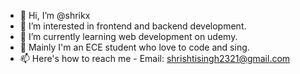 - 👋 Hi, I’m @shrikx
- 👀 I’m interested in frontend and backend development.
- 🌱 I’m currently learning web development on udemy.
- 💞️ Mainly I'm an ECE student who love to code and sing.
- 📫 Here's how to reach me - Email: shrishtisingh2321@gmail.com

<!---
shrikx/shrikx is a ✨ special ✨ repository because its `README.md` (this file) appears on your GitHub profile.
You can click the Preview link to take a look at your changes.
--->
